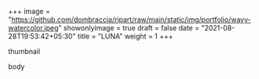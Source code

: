 +++
image = "https://github.com/dombraccia/ripart/raw/main/static/img/portfolio/wavy-watercolor.jpeg"
showonlyimage = true
draft = false
date = "2021-08-28T19:53:42+05:30"
title = "LUNA"
weight = 1
+++

thumbnail

<!--more-->

body


